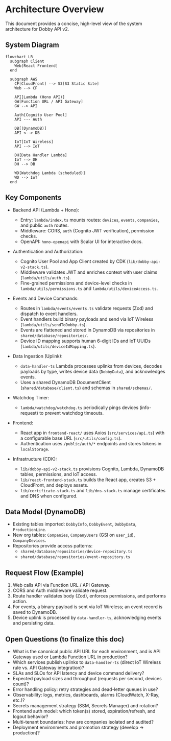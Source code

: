 # Architecture Overview

This document provides a concise, high-level view of the system architecture for Dobby API v2.

## System Diagram

```mermaid
flowchart LR
  subgraph Client
    Web[React Frontend]
  end

  subgraph AWS
    CF[CloudFront] --> S3[S3 Static Site]
    Web --> CF

    API[Lambda (Hono API)]
    GW[Function URL / API Gateway]
    GW --> API

    Auth[Cognito User Pool]
    API --- Auth

    DB[(DynamoDB)]
    API <--> DB

    IoT[IoT Wireless]
    API --> IoT

    DH[Data Handler Lambda]
    IoT --> DH
    DH --> DB

    WD[Watchdog Lambda (scheduled)]
    WD --> IoT
  end
```

## Key Components

- Backend API (Lambda + Hono):
  - Entry: `lambda/index.ts` mounts routes: `devices`, `events`, `companies`, and public `auth` routes.
  - Middleware: CORS, `auth` (Cognito JWT verification), permission checks.
  - OpenAPI: `hono-openapi` with Scalar UI for interactive docs.

- Authentication and Authorization:
  - Cognito User Pool and App Client created by CDK (`lib/dobby-api-v2-stack.ts`).
  - Middleware validates JWT and enriches context with user claims (`lambda/utils/auth.ts`).
  - Fine-grained permissions and device-level checks in `lambda/utils/permissions.ts` and `lambda/utils/deviceAccess.ts`.

- Events and Device Commands:
  - Routes in `lambda/events/events.ts` validate requests (Zod) and dispatch to event handlers.
  - Event handlers build binary payloads and send via IoT Wireless (`lambda/utils/sendToDobby.ts`).
  - Events are flattened and stored in DynamoDB via repositories in `shared/database/repositories/`.
  - Device ID mapping supports human 6-digit IDs and IoT UUIDs (`lambda/utils/deviceIdMapping.ts`).

- Data Ingestion (Uplink):
  - `data-handler-ts` Lambda processes uplinks from devices, decodes payloads by type, writes device data (`DobbyData`), and acknowledges events.
  - Uses a shared DynamoDB DocumentClient (`shared/database/client.ts`) and schemas in `shared/schemas/`.

- Watchdog Timer:
  - `lambda/watchdog/watchdog.ts` periodically pings devices (info-request) to prevent watchdog timeouts.

- Frontend:
  - React app in `frontend-react/` uses Axios (`src/services/api.ts`) with a configurable base URL (`src/utils/config.ts`).
  - Authentication uses `/public/auth/*` endpoints and stores tokens in `localStorage`.

- Infrastructure (CDK):
  - `lib/dobby-api-v2-stack.ts` provisions Cognito, Lambda, DynamoDB tables, permissions, and IoT access.
  - `lib/react-frontend-stack.ts` builds the React app, creates S3 + CloudFront, and deploys assets.
  - `lib/certificate-stack.ts` and `lib/dns-stack.ts` manage certificates and DNS when configured.

## Data Model (DynamoDB)

- Existing tables imported: `DobbyInfo`, `DobbyEvent`, `DobbyData`, `ProductionLine`.
- New org tables: `Companies`, `CompanyUsers` (GSI on `user_id`), `CompanyDevices`.
- Repositories provide access patterns:
  - `shared/database/repositories/device-repository.ts`
  - `shared/database/repositories/event-repository.ts`

## Request Flow (Example)

1. Web calls API via Function URL / API Gateway.
2. CORS and Auth middleware validate request.
3. Route handler validates body (Zod), enforces permissions, and performs action.
4. For events, a binary payload is sent via IoT Wireless; an event record is saved to DynamoDB.
5. Device uplink is processed by `data-handler-ts`, acknowledging events and persisting data.

## Open Questions (to finalize this doc)

- What is the canonical public API URL for each environment, and is API Gateway used or Lambda Function URL in production?
- Which services publish uplinks to `data-handler-ts` (direct IoT Wireless rule vs. API Gateway integration)?
- SLAs and SLOs for API latency and device command delivery?
- Expected payload sizes and throughput (requests per second, devices count)?
- Error handling policy: retry strategies and dead-letter queues in use?
- Observability: logs, metrics, dashboards, alarms (CloudWatch, X-Ray, etc.)?
- Secrets management strategy (SSM, Secrets Manager) and rotation?
- Frontend auth model: which token(s) stored, expiration/refresh, and logout behavior?
- Multi-tenant boundaries: how are companies isolated and audited?
- Deployment environments and promotion strategy (develop → production)?


